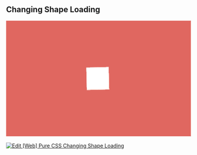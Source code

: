 ## Changing Shape Loading

![Edit [Web] Pure CSS Loading page similar to Windows](../../gifs/loading/changing-shape-loading.gif)

[![Edit [Web] Pure CSS Changing Shape Loading](https://codesandbox.io/static/img/play-codesandbox.svg)](https://codesandbox.io/s/008223p24n)

